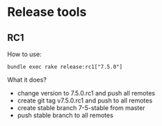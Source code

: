# Release tools


## RC1

How to use:

    bundle exec rake release:rc1["7.5.0"]

What it does?

* change version to 7.5.0.rc1 and push all remotes
* create git tag v7.5.0.rc1 and push to all remotes
* create stable branch 7-5-stable from master
* push stable branch to all remotes

